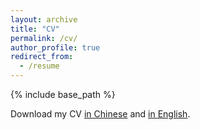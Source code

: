 ```yaml
---
layout: archive
title: "CV"
permalink: /cv/
author_profile: true
redirect_from:
  - /resume
---
```


{% include base_path %}

 Download my CV <a href = "/files/resume.pdf">in Chinese</a> and <a href = "/files/resume.pdf">in English</a>.
  

